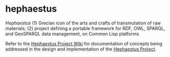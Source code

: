 hephaestus
==========

_*Hephaestus*_ (1) Grecian icon of the arts and crafts of transmutation of raw materials; (2) project defining a portable framework for RDF, OWL, SPARQL, and GeoSPARQL data management, on Common Lisp platforms

Refer to the [Hephaestus Project Wiki](https://github.com/GazeboHub/hephaestus/wiki) for documentation of concepts being addressed in the design and implementation of the [Hephaestus Project](https://github.com/GazeboHub/hephaestus/).
